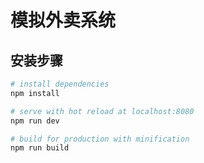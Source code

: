 
# 模拟外卖系统
## 安装步骤

``` bash
# install dependencies
npm install

# serve with hot reload at localhost:8080
npm run dev

# build for production with minification
npm run build
```


